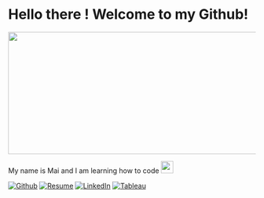 <h1>
Hello there ! Welcome to my Github!
</h1>


<!-- my gif -->
<img src="https://i.pinimg.com/originals/4f/f0/88/4ff088795aff41e835671f1479fa0366.gif" width="571" height="250"/>

My name is Mai and I am learning how to code <img src="https://thumbs.gfycat.com/BelatedFondKoi-max-1mb.gif" width="25" height="25"/>

<!-- social media buttons -->

<!-- social media buttons -->
[![Github][icon_1]][1]
[![Resume][icon_2]][2]
[![LinkedIn][icon_3]][3]
[![Tableau][icon_4]][4]


<!-- <br> -->

<!-- links to social media icons -->
[icon_1]: https://img.shields.io/badge/GitHub-100000?style=for-the-badge&logo=github&logoColor=white
[icon_2]: https://img.shields.io/badge/Resumé-100000?style=for-the-badge&logo=google-drive&logoColor=white
[icon_3]: https://img.shields.io/badge/LinkedIn-100000?style=for-the-badge&logo=linkedin&logoColor=white
[icon_4]: https://img.shields.io/badge/Tableau-100000?style=for-the-badge&logo=Tableau&logoColor=white
<!-- Inpsired by https://github.com/carlsednaoui/gitsocial and icons from https://dev.to/envoy_/150-badges-for-github-pnk -->

<!-- links to social media accounts -->
[1]: http://maiphle.github.io/
[2]: https://drive.google.com/file/d/1LrM_Krk0SWyMG9oljSf4jfzKLW2h1mlU/view?usp=sharing
[3]: https://www.linkedin.com/in/maip-le/
[4]: https://public.tableau.com/app/profile/mai.phuong.le



<!---
maiphle/maiphle is a ✨ special ✨ repository because its `README.md` (this file) appears on your GitHub profile.
You can click the Preview link to take a look at your changes.
--->
